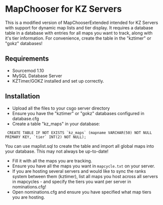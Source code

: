 # MapChooser for KZ Servers

This is a modified version of MapChooserExtended intended for KZ Servers with support for dynamic map lists and tier display.
It requires a database table in a database with entries for all maps you want to track, along with it's tier information. For convenience, create the table in the "kztimer" or "gokz" databases!

## Requirements

* Sourcemod 1.10
* MySQL Database Server
* KZTimer/GOKZ installed and set up correctly.

## Installation

* Upload all the files to your csgo server directory
* Ensure you have the "kztimer" or "gokz" databases configured in database.cfg
* Create a table "kz_maps" in your database:
```
 CREATE TABLE IF NOT EXISTS `kz_maps` (mapname VARCHAR(50) NOT NULL PRIMARY KEY, `tier` INT(2) NOT NULL);
 ```
 You can use maplist.sql to create the table and import all global maps into your database. This may not always be up-to-date!
 
* Fill it with all the maps you are tracking.
* Ensure you have all the maps you want in `mapcycle.txt` on your server. 
* If you are hosting several servers and would like to sync the ranks system between them (kztimer), list all maps you host across all servers in mapcycles - and specify the tiers you want per server in nominations.cfg!
* Open nominations.cfg and ensure you have specified what map tiers you are hosting.
